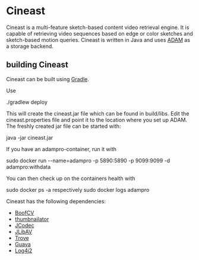 # Cineast
Cineast is a multi-feature sketch-based content video retrieval engine. It is capable of retrieving video sequences based on edge or color sketches and sketch-based motion queries.
Cineast is written in Java and uses [ADAM](https://github.com/dbisUnibas/ADAM) as a storage backend.

## building Cineast
Cineast can be built using [Gradle](http://gradle.org/).

Use

 ./gradlew deploy

This will create the cineast.jar file which can be found in build/libs. Edit the cineast.properties file and point it to the location where you set up ADAM. The freshly created jar file can be started with:

java -jar cineast.jar 

If you have an adampro-container, run it with

sudo docker run --name=adampro -p 5890:5890 -p 9099:9099 -d adampro:withdata

You can then check up on the containers health with

sudo docker ps -a
respectively
sudo docker logs adampro

Cineast has the following dependencies:

* [BoofCV](https://github.com/lessthanoptimal/BoofCV)
* [thumbnailator](https://github.com/coobird/thumbnailator)
* [JCodec](https://github.com/jcodec/jcodec)
* [JLibAV](https://github.com/operutka/jlibav)
* [Trove](https://bitbucket.org/trove4j/trove)
* [Guava](https://github.com/google/guava)
* [Log4j2](http://logging.apache.org/log4j/2.x/)

